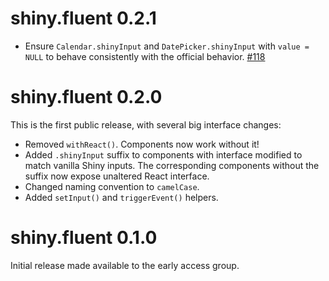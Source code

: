 # shiny.fluent 0.2.1

* Ensure `Calendar.shinyInput` and `DatePicker.shinyInput` with `value = NULL` to behave
  consistently with the official behavior. [#118](https://github.com/Appsilon/shiny.fluent/pull/118)

# shiny.fluent 0.2.0

This is the first public release, with several big interface changes:

* Removed `withReact()`. Components now work without it!
* Added `.shinyInput` suffix to components with interface modified to match vanilla Shiny inputs.
  The corresponding components without the suffix now expose unaltered React interface.
* Changed naming convention to `camelCase`.
* Added `setInput()` and `triggerEvent()` helpers.

# shiny.fluent 0.1.0

Initial release made available to the early access group.

